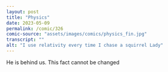 ```yaml
---
layout: post
title: "Physics"
date: 2023-05-09
permalink: /comic/326
comic-source: "assets/images/comics/physics_fin.jpg"
transcript: ""
alt: "I use relativity every time I chase a squirrel Lady"
---
```

He is behind us. This fact cannot be changed
